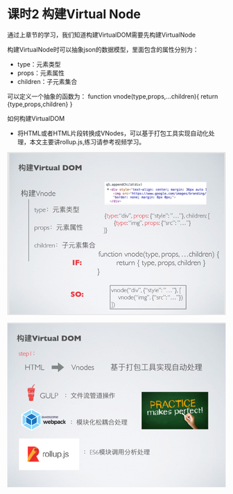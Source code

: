 # 课时2  构建Virtual Node
通过上章节的学习，我们知道构建VirtualDOM需要先构建VirtualNode

构建VirtualNode时可以抽象json的数据模型，里面包含的属性分别为：

- type：元素类型
- props：元素属性
- children：子元素集合

可以定义一个抽象的函数为：
function vnode(type,props,...children){
    return {type,props,children}
}

如何构建VirtualDOM

- 将HTML或者HTML片段转换成VNodes，可以基于打包工具实现自动化处理，本文主要讲rollup.js,练习请参考视频学习。

![](4.png)

![](5.png)
